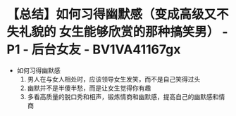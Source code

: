 # 【总结】如何习得幽默感（变成高级又不失礼貌的 女生能够欣赏的那种搞笑男） - P1 - 后台女友 - BV1VA41167gx

-   如何习得幽默感
    1.  男人在与女人相处时，应该领导女生发笑，而不是自己笑得过头
    2.  幽默并不是半傻半愁，而是让女生觉得你有趣
    3.  多看高质量的脱口秀和相声，锻炼情商和幽默感，提高自己的幽默感和情商